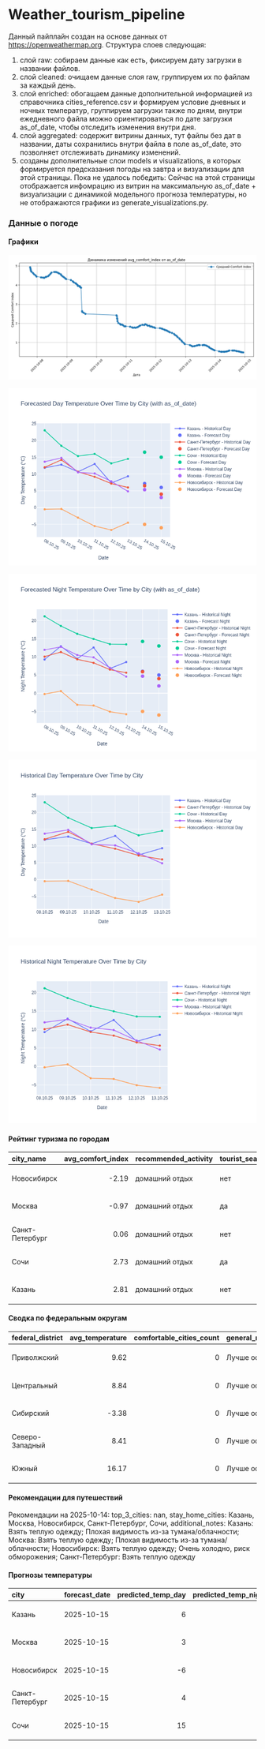 # Weather_tourism_pipeline
Данный пайплайн создан на основе данных от https://openweathermap.org.
Структура слоев следующая:
  1) слой raw: 
  собираем данные как есть, фиксируем дату загрузки в названии файлов.
  2) слой cleaned:
  очищаем данные слоя raw, группируем их по файлам за каждый день.
  3) слой enriched:
  обогащаем данные дополнительной информацией из справочника cities_reference.csv и формируем условие дневных и ночных температур,
  группируем загрузки также по дням, внутри ежедневного файла можно ориентироваться по дате загрузки as_of_date, чтобы отследить изменения внутри дня.
  4) слой aggregated:
   содержит витрины данных, тут файлы без дат в названии, даты сохранились внутри файла в поле as_of_date, это позволняет отслеживать динамику изменений.
  6) созданы дополнительные слои models и visualizations, в которых формируется предсказания погоды на завтра и визуализации для этой страницы.
  Пока не удалось победить: Сейчас на этой страницы отображается инфомрацию из витрин на максимальную as_of_date + визуализации с динамикой модельного прогноза температуры, 
  но не отображаются графики из generate_visualizations.py.
<!-- WEATHER DATA START -->
### Данные о погоде

#### Графики
![Comfort Index Trend](data/visualizations/comfort_index_trend.png)

![Forecasted Day Temperature](data/visualizations/forecasted_day_temperature.png)

![Forecasted Night Temperature](data/visualizations/forecasted_night_temperature.png)

![Historical Day Temperature](data/visualizations/historical_day_temperature.png)

![Historical Night Temperature](data/visualizations/historical_night_temperature.png)

#### Рейтинг туризма по городам
| city_name       |   avg_comfort_index | recommended_activity   | tourist_season_match   | tourism_season   | tour_recommendation       | as_of_date          |
|:----------------|--------------------:|:-----------------------|:-----------------------|:-----------------|:--------------------------|:--------------------|
| Новосибирск     |               -2.19 | домашний отдых         | нет                    | Июнь-Август      | домашний отдых вне сезона | 2025-10-14 22:34:00 |
| Москва          |               -0.97 | домашний отдых         | да                     | Круглогодично    | домашний отдых в сезон    | 2025-10-14 22:34:00 |
| Санкт-Петербург |                0.06 | домашний отдых         | нет                    | Май-Сентябрь     | домашний отдых вне сезона | 2025-10-14 22:34:00 |
| Сочи            |                2.73 | домашний отдых         | да                     | Май-Октябрь      | домашний отдых в сезон    | 2025-10-14 22:34:00 |
| Казань          |                2.81 | домашний отдых         | нет                    | Май-Сентябрь     | домашний отдых вне сезона | 2025-10-14 22:34:00 |

#### Сводка по федеральным округам
| federal_district   |   avg_temperature |   comfortable_cities_count | general_recommendation   | as_of_date          |
|:-------------------|------------------:|---------------------------:|:-------------------------|:--------------------|
| Приволжский        |              9.62 |                          0 | Лучше остаться дома      | 2025-10-14 22:34:00 |
| Центральный        |              8.84 |                          0 | Лучше остаться дома      | 2025-10-14 22:34:00 |
| Сибирский          |             -3.38 |                          0 | Лучше остаться дома      | 2025-10-14 22:34:00 |
| Северо-Западный    |              8.41 |                          0 | Лучше остаться дома      | 2025-10-14 22:34:00 |
| Южный              |             16.17 |                          0 | Лучше остаться дома      | 2025-10-14 22:34:00 |

#### Рекомендации для путешествий
Рекомендации на 2025-10-14: top_3_cities: nan, stay_home_cities: Казань, Москва, Новосибирск, Санкт-Петербург, Сочи, additional_notes: Казань: Взять теплую одежду; Плохая видимость из-за тумана/облачности; Москва: Взять теплую одежду; Плохая видимость из-за тумана/облачности; Новосибирск: Взять теплую одежду; Очень холодно, риск обморожения; Санкт-Петербург: Взять теплую одежду

#### Прогнозы температуры
| city            | forecast_date   |   predicted_temp_day |   predicted_temp_night | model_type       | as_of_date          |
|:----------------|:----------------|---------------------:|-----------------------:|:-----------------|:--------------------|
| Казань          | 2025-10-15      |                    6 |                      5 | LinearRegression | 2025-10-14 22:34:58 |
| Москва          | 2025-10-15      |                    3 |                      2 | LinearRegression | 2025-10-14 22:34:58 |
| Новосибирск     | 2025-10-15      |                   -6 |                     -6 | LinearRegression | 2025-10-14 22:34:58 |
| Санкт-Петербург | 2025-10-15      |                    4 |                      4 | LinearRegression | 2025-10-14 22:34:58 |
| Сочи            | 2025-10-15      |                   15 |                     13 | LinearRegression | 2025-10-14 22:34:58 |


<!-- WEATHER DATA END -->
